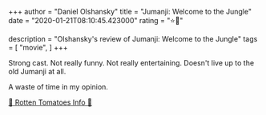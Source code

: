 +++
author = "Daniel Olshansky"
title = "Jumanji: Welcome to the Jungle"
date = "2020-01-21T08:10:45.423000"
rating = "⭐🌟"

description = "Olshansky's review of Jumanji: Welcome to the Jungle"
tags = [
    "movie",
]
+++


Strong cast. Not really funny. Not really entertaining. Doesn't live up to the old Jumanji at all. 

A waste of time in my opinion.

[🍅 Rotten Tomatoes Info 🍅](https://www.rottentomatoes.com//m/jumanji_welcome_to_the_jungle)